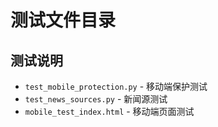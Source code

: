 # 测试文件目录

## 测试说明

- `test_mobile_protection.py` - 移动端保护测试
- `test_news_sources.py` - 新闻源测试
- `mobile_test_index.html` - 移动端页面测试
